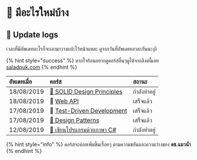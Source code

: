 # 📰 มีอะไรใหม่บ้าง

## 🚩 Update logs

เวลาที่มีอัพเดทอะไรก็จะเอามาวางแปะไว้หน้าแหละ ดูจากวันที่อัพเดทเอาละกันนะงุงิ

{% hint style="success" %}
หากใจร้อนอยากดูคอร์สอื่นๆดูได้จากลิงค์นี้เลย [saladpuk.com](http://saladpuk.com)
{% endhint %}

| อัพเดทเมื่อ | คอร์ส | สถานะ |
| :--- | :--- | :--- |
| 18/08/2019 | [👶 SOLID Design Principles](https://saladpuk.gitbook.io/learn/basic/solid) | กำลังทำอยู่ |
| 18/08/2019 | 👦 [Web API](https://saladpuk.gitbook.io/learn/web/web-api-101) | เสร็จแล้ว |
| 17/08/2019 | 👦 [Test-Driven Development](https://saladpuk.gitbook.io/learn/software-testing/test-driven-development) | เสร็จแล้ว |
| 17/08/2019 | [🤴 Design Patterns](https://saladpuk.gitbook.io/learn/software-design/designpatterns) | เสร็จแล้ว |
| 12/08/2019 | [👶 เขียนโปรแกรมด้วยภาษา C\#](https://saladpuk.gitbook.io/learn/beginner-1/csharp101) | กำลังทำอยู่ |

{% hint style="info" %}
คอร์สจะค่อยเพิ่มขึ้นเรื่อยๆ ตามความขยันและความว่างของ **ดช.แมวน้ำ**
{% endhint %}




